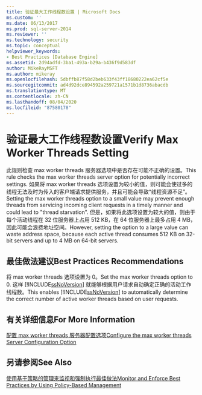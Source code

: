 ```yaml
---
title: 验证最大工作线程数设置 | Microsoft Docs
ms.custom: ''
ms.date: 06/13/2017
ms.prod: sql-server-2014
ms.reviewer: ''
ms.technology: security
ms.topic: conceptual
helpviewer_keywords:
- Best Practices [Database Engine]
ms.assetid: 2d94adfd-3ba1-493a-b29a-b436f9d583df
author: MikeRayMSFT
ms.author: mikeray
ms.openlocfilehash: 5dbffb87f58d2beb633f43ff18680222ea62cf5e
ms.sourcegitcommit: ad4d92dce894592a259721a1571b1d8736abacdb
ms.translationtype: MT
ms.contentlocale: zh-CN
ms.lasthandoff: 08/04/2020
ms.locfileid: "87580178"
---
```

# <a name="verify-max-worker-threads-setting"></a><span data-ttu-id="a24a2-102">验证最大工作线程数设置</span><span class="sxs-lookup"><span data-stu-id="a24a2-102">Verify Max Worker Threads Setting</span></span>
  <span data-ttu-id="a24a2-103">此规则检查 max worker threads 服务器选项中是否存在可能不正确的设置。</span><span class="sxs-lookup"><span data-stu-id="a24a2-103">This rule checks the max worker threads server option for potentially incorrect settings.</span></span> <span data-ttu-id="a24a2-104">如果将 max worker threads 选项设置为较小的值，则可能会使过多的线程无法及时为传入的客户端请求提供服务，并且可能会导致“线程资源不足”。</span><span class="sxs-lookup"><span data-stu-id="a24a2-104">Setting the max worker threads option to a small value may prevent enough threads from servicing incoming client requests in a timely manner and could lead to "thread starvation".</span></span> <span data-ttu-id="a24a2-105">但是，如果将此选项设置为较大的值，则由于每个活动线程在 32 位服务器上占用 512 KB，在 64 位服务器上最多占用 4 MB，因此可能会浪费地址空间。</span><span class="sxs-lookup"><span data-stu-id="a24a2-105">However, setting the option to a large value can waste address space, because each active thread consumes 512 KB on 32-bit servers and up to 4 MB on 64-bit servers.</span></span>  
  
## <a name="best-practices-recommendations"></a><span data-ttu-id="a24a2-106">最佳做法建议</span><span class="sxs-lookup"><span data-stu-id="a24a2-106">Best Practices Recommendations</span></span>  
 <span data-ttu-id="a24a2-107">将 max worker threads 选项设置为 0。</span><span class="sxs-lookup"><span data-stu-id="a24a2-107">Set the max worker threads option to 0.</span></span> <span data-ttu-id="a24a2-108">这样 [!INCLUDE[ssNoVersion](../../includes/ssnoversion-md.md)] 就能够根据用户请求自动确定正确的活动工作线程数。</span><span class="sxs-lookup"><span data-stu-id="a24a2-108">This enables [!INCLUDE[ssNoVersion](../../includes/ssnoversion-md.md)] to automatically determine the correct number of active worker threads based on user requests.</span></span>  
  
## <a name="for-more-information"></a><span data-ttu-id="a24a2-109">有关详细信息</span><span class="sxs-lookup"><span data-stu-id="a24a2-109">For More Information</span></span>  
 [<span data-ttu-id="a24a2-110">配置 max worker threads 服务器配置选项</span><span class="sxs-lookup"><span data-stu-id="a24a2-110">Configure the max worker threads Server Configuration Option</span></span>](../../database-engine/configure-windows/configure-the-max-worker-threads-server-configuration-option.md)  
  
## <a name="see-also"></a><span data-ttu-id="a24a2-111">另请参阅</span><span class="sxs-lookup"><span data-stu-id="a24a2-111">See Also</span></span>  
 [<span data-ttu-id="a24a2-112">使用基于策略的管理来监视和强制执行最佳做法</span><span class="sxs-lookup"><span data-stu-id="a24a2-112">Monitor and Enforce Best Practices by Using Policy-Based Management</span></span>](monitor-and-enforce-best-practices-by-using-policy-based-management.md)  
  
  
